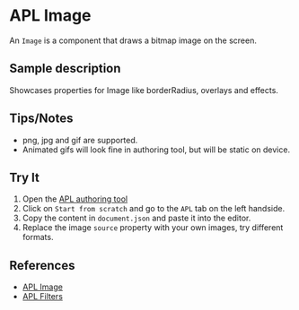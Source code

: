 # APL Image

An `Image` is a component that draws a bitmap image on the screen.

## Sample description

Showcases properties for Image like borderRadius, overlays and effects.

## Tips/Notes

- png, jpg and gif are supported.
- Animated gifs will look fine in authoring tool, but will be static on device.

## Try It

1. Open the [APL authoring tool](https://developer.amazon.com/alexa/console/ask/displays)
1. Click on `Start from scratch` and go to the `APL` tab on the left handside.
1. Copy the content in `document.json` and paste it into the editor.
1. Replace the image `source` property with your own images, try different formats.

## References

- [APL Image](https://developer.amazon.com/en-US/docs/alexa/alexa-presentation-language/apl-image.html)
- [APL Filters](https://developer.amazon.com/en-US/docs/alexa/alexa-presentation-language/apl-data-types.html#filter)
